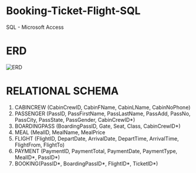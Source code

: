 # Booking-Ticket-Flight-SQL
SQL - Microsoft Access

# ERD
![ERD](https://github.com/user-attachments/assets/4bb260f1-d909-40da-9d3e-1917e15deae3)

# RELATIONAL SCHEMA
1. CABINCREW (CabinCrewID, CabinFName, CabinLName, CabinNoPhone)
2. PASSENGER (PassID, PassFirstName, PassLastName, PassAdd, PassNo, PassCity, PassState, PassGender, CabinCrewID*)
3. BOARDINGPASS (BoardingPassID, Gate, Seat, Class, CabinCrewID*)
4. MEAL (MealID, MealName, MealPrice
5. FLIGHT (FlightID, DepartDate, ArrivalDate, DepartTime, ArrivalTime, FlightFrom, FlightTo)
6. PAYMENT (PaymentID, PaymentTotal, PaymentDate, PaymentType, MealID*, PassID*)
7. BOOKING(PassID*, BoardingPassID*, FlightID*, TicketID*)
